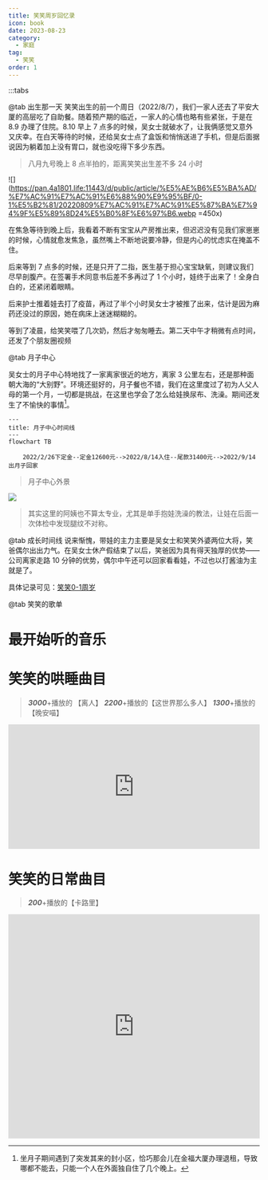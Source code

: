 ```yaml
---
title: 笑笑周岁回忆录
icon: book
date: 2023-08-23
category:
  - 家庭
tag:
  - 笑笑
order: 1
---
```


:::tabs

@tab 出生那一天
笑笑出生的前一个周日（2022/8/7），我们一家人还去了平安大厦的高层吃了自助餐。随着预产期的临近，一家人的心情也略有些紧张，于是在 8.9 办理了住院。8.10 早上 7 点多的时候，吴女士就破水了，让我俩感觉又意外又庆幸。在白天等待的时候，还给吴女士点了盒饭和悄悄送进了手机，但是后面据说因为躺着加上没有胃口，就也没吃得下多少东西。

> 八月九号晚上 8 点半拍的，距离笑笑出生差不多 24 小时

![](https://pan.4a1801.life:11443/d/public/article/%E5%AE%B6%E5%BA%AD/%E7%AC%91%E7%AC%91%E6%88%90%E9%95%BF/0-1%E5%B2%81/20220809%E7%AC%91%E7%AC%91%E5%87%BA%E7%94%9F%E5%89%8D24%E5%B0%8F%E6%97%B6.webp =450x)

在焦急等待到晚上后，我看着不断有宝宝从产房推出来，但迟迟没有见我们家崽崽的时候，心情就愈发焦急，虽然嘴上不断地说要冷静，但是内心的忧虑实在掩盖不住。

后来等到 7 点多的时候，还是只开了二指，医生基于担心宝宝缺氧，则建议我们尽早剖腹产。在签署手术同意书后差不多再过了 1 个小时，娃终于出来了！全身白白的，还紧闭着眼睛。

后来护士推着娃去打了疫苗，再过了半个小时吴女士才被推了出来，估计是因为麻药还没过的原因，她在病床上迷迷糊糊的。

等到了凌晨，给笑笑喂了几次奶，然后才匆匆睡去。第二天中午才稍微有点时间，还发了个朋友圈视频

<VidStack
src="https://pan.4a1801.life:11443/d/public/article/%E5%AE%B6%E5%BA%AD/%E7%AC%91%E7%AC%91%E6%88%90%E9%95%BF/0-1%E5%B2%81/20220810%E7%AC%91%E7%AC%91%E5%87%BA%E7%94%9F%E6%9C%8B%E5%8F%8B%E5%9C%88.mp4"
poster="https://pan.4a1801.life:11443/d/public/article/%E5%AE%B6%E5%BA%AD/%E7%AC%91%E7%AC%91%E6%88%90%E9%95%BF/0-1%E5%B2%81/20220810%E7%AC%91%E7%AC%91%E5%87%BA%E7%94%9F%E6%9C%8B%E5%8F%8B%E5%9C%88.webp"
/>

@tab 月子中心

吴女士的月子中心特地找了一家离家很近的地方，离家 3 公里左右，还是那种面朝大海的“大别野”。环境还挺好的，月子餐也不错，我们在这里度过了初为人父人母的第一个月，一切都是挑战，在这里也学会了怎么给娃换尿布、洗澡。期间还发生了不愉快的事情[^1]。

```mermaid
---
title: 月子中心时间线
---
flowchart TB

    2022/2/26下定金--定金12600元-->2022/8/14入住--尾款31400元-->2022/9/14出月子回家

```

> 月子中心外景

![](https://pan.4a1801.life:11443/d/public/article/%E5%AE%B6%E5%BA%AD/%E7%AC%91%E7%AC%91%E6%88%90%E9%95%BF/0-1%E5%B2%81/20220820%E6%9C%88%E5%AD%90%E4%B8%AD%E5%BF%83%E5%A4%96%E6%99%AF.webp)

> 其实这里的阿姨也不算太专业，尤其是单手抱娃洗澡的教法，让娃在后面一次体检中发现腿纹不对称。

@tab 成长时间线
说来惭愧，带娃的主力主要是吴女士和笑笑外婆两位大将，笑爸偶尔出出力气。在吴女士休产假结束了以后，笑爸因为具有得天独厚的优势——公司离家走路 10 分钟的优势，偶尔中午还可以回家看看娃，不过也以打酱油为主就是了。

具体记录可见：[笑笑0-1周岁](/家庭/笑笑/历年成长记录/笑笑0-1周岁)

[^1]: 坐月子期间遇到了突发其来的封小区，恰巧那会儿在金福大厦办理退租，导致哪都不能去，只能一个人在外面独自住了几个晚上。

@tab 笑笑的歌单

# 最开始听的音乐

<AudioPlayer
src="/assets/audio/笑笑婴儿床铃声.m4a"
title="笑笑婴儿床铃声"
width=100%
poster="/logo2.jpg"
/>

# 笑笑的哄睡曲目

> **_3000_**+播放的 【离人】
> **_2200_**+播放的【这世界那么多人】
> **_1300_**+播放的【晚安喵】

<iframe frameborder="no" border="0" marginwidth="0" marginheight="0" width=100% height=250 src="https://music.163.com/outchain/player?type=0&id=7686612545&auto=0"></iframe>

# 笑笑的日常曲目

> **_200_**+播放的【卡路里】

<iframe frameborder="no" border="0" marginwidth="0" marginheight="0" width=100% height=450 src="https://music.163.com/outchain/player?type=0&id=8701979502&auto=0"></iframe>
